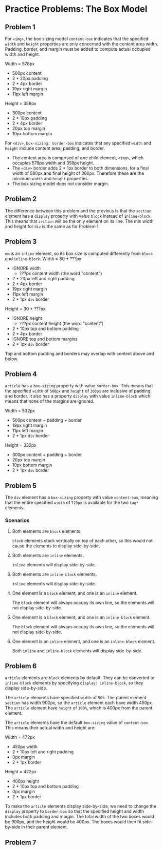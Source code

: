 # Practice Problems: The Box Model


## Problem 1
For `<img>`, the box sizing model `content-box` indicates that the specified `width` and `height` properties are only concerned with the content area width. Padding, border, and margin must be added to compute actual occupied width and height.

Width = 578px
- 500px content
- 2 * 20px padding
- 2 * 4px border
- 19px right margin
- 11px left margin

Height = 358px
- 300px content
- 2 * 10px padding
- 2 * 4px border
- 20px top margin
- 10px bottom margin

For `<div>`, `box-sizing: border-box` indicates that any specified `width` and `height` include content area, padding, and border.
- The content area is comprised of one child element, `<img>`, which occupies 578px width and 358px height.
- The `<div>` border adds 2 * 1px border to both dimensions, for a final width of 580px and final height of 360px. Therefore these are the minimum `width` and `height` properties.
- The box sizing model does not consider margin.


## Problem 2
The difference between this problem and the previous is that the `section` element has a `display` property with value `block` instead of `inline-block`. This means that `section` will be the only element on its line. The min width and height for `div` is the same as for Problem 1.


## Problem 3
`em` is an `inline` element, so its box size is computed differently from `block` and `inline-block`.
Width = 80 + ???px
- IGNORE width
  - ???px content width (the word "content")
- 2 * 20px left and right padding
- 2 * 4px border
- 19px right margin
- 11px left margin
- 2 * 1px `div` border

Height = 30 + ???px
- IGNORE height
  - ???px content height (the word "content")
- 2 * 10px top and bottom padding
- 2 * 4px border
- IGNORE top and bottom margins
- 2 * 1px `div` border

Top and bottom padding and borders may overlap with content above and below.


## Problem 4
`article` has a `box-sizing` property with value `border-box`. This means that the specified `width` of `500px` and `height` of `300px` are inclusive of padding and border. It also has a property `display` with value `inline-block` which means that none of the margins are ignored.

Width = 532px
- 500px content + padding + border
- 19px right margin
- 11px left margin
- 2 * 1px `div` border

Height = 332px
- 300px content + padding + border
- 20px top margin
- 10px bottom margin
- 2 * 1px `div` border


## Problem 5
The `div` element has a `box-sizing` property with value `content-box`, meaning that the entire specified `width` of `720px` is available for the two `tag*` elements.

### Scenarios
1. Both elements are `block` elements.
   
   `block` elements stack vertically on top of each other, so this would not cause the elements to display side-by-side.

2. Both elements are `inline` elements.
   
   `inline` elements will display side-by-side.

3. Both elements are `inline-block` elements.
   
   `inline` elements will display side-by-side.

4. One element is a `block` element, and one is an `inline` element.

   The `block` element will always occupy its own line, so the elements will not display side-by-side.

5. One element is a `block` element, and one is an `inline-block` element.

   The `block` element will always occupy its own line, so the elements will not display side-by-side.

6. One element is an `inline` element, and one is an `inline-block` element.

   Both `inline` and `inline-block` elements will display side-by-side.


## Problem 6
`article` elements are `block` elements by default. They can be converted to `inline-block` elements by specifying `display: inline-block`, so they display side-by-side.

The `article` elements have specified `width` of `50%`. The parent element `section` has width 900px, so the `article` element each have width 450px. The `article` element have `height` of `100%`, which is 400px from the parent element.

The `article` elements have the default `box-sizing` value of `content-box`. This means their actual width and height are:

Width = 472px
- 450px width
- 2 * 10px left and right padding
- 0px margin
- 2 * 1px border

Height = 422px
- 400px height
- 2 * 10px top and bottom padding
- 0px margin
- 2 * 1px border

To make the `article` elements display side-by-side, we need to change the `display` property to `border-box` so that the specified height and width includes both padding and margin. The total width of the two boxes would be 900px, and the height would be 400px. The boxes would then fit side-by-side in their parent element.


## Problem 7
